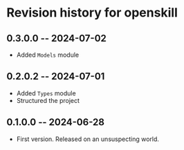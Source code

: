 # Revision history for openskill

## 0.3.0.0 -- 2024-07-02

- Added `Models` module

## 0.2.0.2 -- 2024-07-01

- Added `Types` module
- Structured the project

## 0.1.0.0 -- 2024-06-28

- First version. Released on an unsuspecting world.
